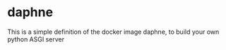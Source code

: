 # daphne
This is a simple definition of the docker image daphne, to build your own python ASGI server
